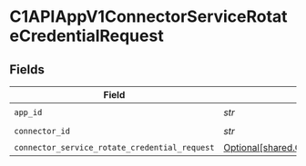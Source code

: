 # C1APIAppV1ConnectorServiceRotateCredentialRequest


## Fields

| Field                                                                                                                      | Type                                                                                                                       | Required                                                                                                                   | Description                                                                                                                |
| -------------------------------------------------------------------------------------------------------------------------- | -------------------------------------------------------------------------------------------------------------------------- | -------------------------------------------------------------------------------------------------------------------------- | -------------------------------------------------------------------------------------------------------------------------- |
| `app_id`                                                                                                                   | *str*                                                                                                                      | :heavy_check_mark:                                                                                                         | N/A                                                                                                                        |
| `connector_id`                                                                                                             | *str*                                                                                                                      | :heavy_check_mark:                                                                                                         | N/A                                                                                                                        |
| `connector_service_rotate_credential_request`                                                                              | [Optional[shared.ConnectorServiceRotateCredentialRequest]](../../models/shared/connectorservicerotatecredentialrequest.md) | :heavy_minus_sign:                                                                                                         | N/A                                                                                                                        |